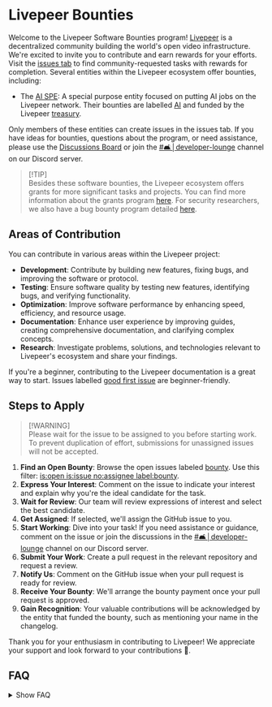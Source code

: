 # Livepeer Bounties

Welcome to the Livepeer Software Bounties program! [Livepeer](https://livepeer.org/) is a decentralized community building the world's open video infrastructure. We're excited to invite you to contribute and earn rewards for your efforts. Visit the [issues tab](https://github.com/livepeer/bounties/issues?q=is%3Aopen+is%3Aissue+no%3Aassignee) to find community-requested tasks with rewards for completion. Several entities within the Livepeer ecosystem offer bounties, including:

- The [AI SPE](https://explorer.livepeer.org/treasury/42084921863832634370966409987770520882792921083596034115019946998721416745190): A special purpose entity focused on putting AI jobs on the Livepeer network. Their bounties are labelled [AI](https://github.com/livepeer/bounties/issues?q=is%3Aopen+is%3Aissue+no%3Aassignee+label%3AAI) and funded by the Livepeer [treasury](https://dune.com/dob/livepeer-treasury).

Only members of these entities can create issues in the issues tab. If you have ideas for bounties, questions about the program, or need assistance, please use the [Discussions Board](https://github.com/livepeer/bounties/discussions) or join the [#🛋│developer-lounge](https://discord.com/channels/423160867534929930/1051963444598943784) channel on our Discord server.

> [!TIP]\
> Besides these software bounties, the Livepeer ecosystem offers grants for more significant tasks and projects. You can find more information about the grants program [here](https://livepeer.org/grants). For security researchers, we also have a bug bounty program detailed [here](https://immunefi.com/bug-bounty/livepeer/).

## Areas of Contribution

You can contribute in various areas within the Livepeer project:

- **Development**: Contribute by building new features, fixing bugs, and improving the software or protocol.
- **Testing**: Ensure software quality by testing new features, identifying bugs, and verifying functionality.
- **Optimization**: Improve software performance by enhancing speed, efficiency, and resource usage.
- **Documentation**: Enhance user experience by improving guides, creating comprehensive documentation, and clarifying complex concepts.
- **Research**: Investigate problems, solutions, and technologies relevant to Livepeer's ecosystem and share your findings.

If you're a beginner, contributing to the Livepeer documentation is a great way to start. Issues labelled [good first issue](https://github.com/livepeer/bounties/issues?q=is%3Aopen+is%3Aissue+no%3Aassignee+label%3A%22good+first+issue%22+) are beginner-friendly.

## Steps to Apply

> [!WARNING]\
> Please wait for the issue to be assigned to you before starting work. To prevent duplication of effort, submissions for unassigned issues will not be accepted.

1. **Find an Open Bounty**: Browse the open issues labeled [bounty](https://github.com/livepeer/bounties/labels/bounty). Use this filter: [is:open is:issue no:assignee label:bounty](https://github.com/livepeer/bounties/issues?q=is%3Aopen+is%3Aissue+no%3Aassignee+label%3Abounty).
2. **Express Your Interest**: Comment on the issue to indicate your interest and explain why you're the ideal candidate for the task.
3. **Wait for Review**: Our team will review expressions of interest and select the best candidate.
4. **Get Assigned**: If selected, we'll assign the GitHub issue to you.
5. **Start Working**: Dive into your task! If you need assistance or guidance, comment on the issue or join the discussions in the [#🛋│developer-lounge](https://discord.com/channels/423160867534929930/1051963444598943784) channel on our Discord server.
6. **Submit Your Work**: Create a pull request in the relevant repository and request a review.
7. **Notify Us**: Comment on the GitHub issue when your pull request is ready for review.
8. **Receive Your Bounty**: We'll arrange the bounty payment once your pull request is approved.
9. **Gain Recognition**: Your valuable contributions will be acknowledged by the entity that funded the bounty, such as mentioning your name in the changelog.

Thank you for your enthusiasm in contributing to Livepeer! We appreciate your support and look forward to your contributions 💛.

## FAQ

<details>
<summary>Show FAQ</summary>

- **Will I receive any support while working on a bounty?**\
 Absolutely! We're committed to providing all the necessary information and resources you need to complete the task successfully. If you need further assistance or have any questions, feel free to comment on the issue or reach out in the [#🛋│developer-lounge](https://discord.com/channels/423160867534929930/1051963444598943784) channel on our Discord server.
- **What currency will I receive the bounty in?**\
 Bounties are paid using Livepeer's native token, LPT.
- **I have a bounty idea. How can I propose it?**\
 If you have an idea for a bounty, please share it in the `💡 ideas` category of the [Discussions Board](https://github.com/livepeer/bounties/discussions/new?category=ideas).

</details>
